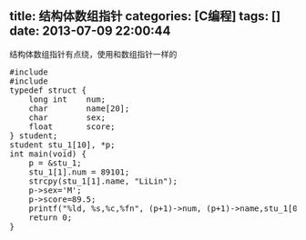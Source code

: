 title: 结构体数组指针
categories: [C编程]
tags: []
date: 2013-07-09 22:00:44
---
结构体数组指针有点绕，使用和数组指针一样的
<pre>
#include <stdio.h>
#include <string.h>
typedef struct {
    long int    num;
    char        name[20];
    char        sex;
    float       score;
} student;
student stu_1[10], *p;
int main(void) {
    p = &stu_1;
    stu_1[1].num = 89101;
    strcpy(stu_1[1].name, "LiLin");
    p->sex='M';
    p->score=89.5;
    printf("%ld, %s,%c,%fn", (p+1)->num, (p+1)->name,stu_1[0].sex,p->score);
    return 0;
}
</pre>
